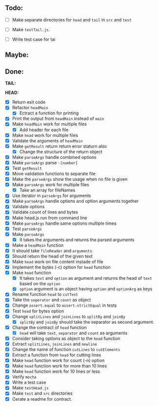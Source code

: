 ## **Todo:**
- [ ] Make separate directories for `head` and `tail` in `src` and `test`
- [ ] Make `testTail.js`.
- [ ] Write test case for tai


## **Maybe:**


## **Done:**
**TAIL:**


**HEAD:**
- [x] Return exit code
- [x] Refactor `headMain`
  - [x] Ectract a function for printing
- [x] Print the output from `headMain` instead of `main`
- [x] Make `headMain` work for multiple files
  - [x] Add header for each file
- [x] Make `head` work for multiple files
- [x] Validate the arguments of `headMain`
- [x] Make `getResult` return return error staturn also
  -[x] Change the structure of the return object
- [x] Make `parseArgs` handle combined options
- [x] Make `parseArgs` parse `-[number]`
- [x] Test `getResult`
- [x] Move validation functions to separate file
- [x] Make the `parseArgs` show the usage when no file is given
- [x] Make `parseArgs` work for multiple files
  - [x] Take an array for fileNames
- [x] Use iterator in `parseArgs` for arguments
- [x] Make `parseArgs` handle options and option arguments together 
- [x] Validate options
- [x] Validate count of lines and bytes
- [x] Make head.js run from command line
- [x] Make `parseArgs` handle same options multiple times
- [x] Test `parseArgs`
- [x] Make `parseArgs`
  - [x] It takes the arguments and returns the parsed arguments
- [x] Make a `headMain` function
 - [x] It should take `fileReader` and `arguments` 
 - [x] Should return the head of the given text
- [x] Make `head` work on file content instade of file
- [x] Implement the bytes (-c) option for `head` function
- [x] Make `head` function
  - [x] It takes `text` and `option` as argument and returns the head of `text` based on the `option`
  - [x] `option` argument is an object having `option` and `optionArg` as keys
- [x] Rename function `head` to `cutText`
- [x] Take the `seperator` and `count` as object
- [x] Change `assert.equal` to `assert.strictEqual` in tests
- [x] Test `head` for bytes option
- [x] Change `splitLines` and `joinLines` to `splitBy` and `joinBy`
  - [x] `splitBy` and `joinBy` should take the separator as second argument.
- [x] Change the contract of `head` function
  - [x] `head` will take `text`, `separator` and `count` as arguments
- [x] Consider taking options as object to the `head` function
- [x] Extract `splitLines`, `joinLines` and `newline`
- [x] Change the name of function `cutLines` to `cutElements`
- [x] Extract a function from `head` for cutting lines
- [x] Make `head` function work for count (-n) option
- [x] Make `head` function work for more than 10 lines
- [x] Make `head` function work for 10 lines or less
- [x] Verify `mocha`
- [x] Write a test case
- [x] Make `testHead.js`
- [x] Make `test` and `src` directories
- [x] Cerate a readme for contract.
